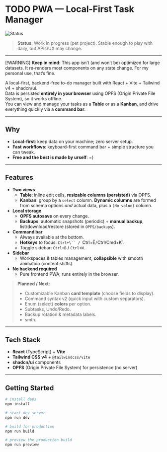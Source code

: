 # TODO PWA — Local-First Task Manager

![Status](https://img.shields.io/badge/status-WIP-yellow)

> **Status:** Work in progress (pet project). Stable enough to play with daily, but APIs/UX may change.

---

[!WARNING]
**Keep in mind:** This app isn’t (and won’t be) optimized for large datasets.
It re-renders most components on any state change. For my personal use, that’s fine.

A local-first, backend-free to-do manager built with React + Vite + Tailwind v4 + shadcn/ui.  
Data is persisted **entirely in your browser** using OPFS (Origin Private File System), so it works offline.  
You can view and manage your tasks as a **Table** or as a **Kanban**, and drive everything quickly via a **command bar**.

---

## Why

- **Local-first**: keep data on your machine; zero server setup.
- **Fast workflows**: keyboard-first command bar + simple structure you can tweak.
- **Free and the best is made by urself**: =)

---

## Features

- **Two views**
  - **Table**: inline edit cells, **resizable columns (persisted)** via OPFS.
  - **Kanban**: group by a `select` column. **Dynamic columns** are formed from schema options _and_ actual data, plus a `(No value)` column.
- **Local storage**
  - **OPFS autosave** on every change.
  - **Backups**: automatic snapshots (periodic) + **manual backup**, list/download/restore (stored in `OPFS/backups`).
- **Command bar**
  - Always available at the bottom.
  - **Hotkeys** to focus: ` Ctrl+\`` /  `Ctrl+Ё`/`Ctrl/Cmd+K`.
  - Toggle sidebar: `Ctrl+B` / `Ctrl+И`.
- **Sidebar**
  - Workspaces & tables management, **collapsible** with smooth animation (content shifts).
- **No backend required**
  - Pure frontend PWA; runs entirely in the browser.

> **Planned / Next**:
>
> - Customizable Kanban **card template** (choose fields to display).
> - Command syntax v2 (quick input with custom separators).
> - Enum (select) **colors** per option.
> - Subtasks, Undo/Redo.
> - Backup rotation & metadata labels.
> - smth.

---

## Tech Stack

- **React** (TypeScript) + **Vite**
- **Tailwind CSS v4** + `@tailwindcss/vite`
- **shadcn/ui** components
- **OPFS** (Origin Private File System) for persistence (no server)

---

## Getting Started

```bash
# install deps
npm install

# start dev server
npm run dev

# build for production
npm run build

# preview the production build
npm run preview
```
